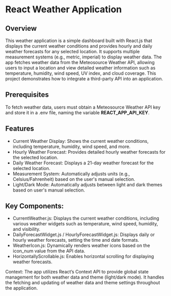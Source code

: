 # React Weather Application

## Overview
This weather application is a simple dashboard built with React.js that displays the current weather conditions and provides hourly and daily weather forecasts for any selected location. It supports multiple measurement systems (e.g., metric, imperial) to display weather data. The app fetches weather data from the Meteosource Weather API, allowing users to input a location and view detailed weather information such as temperature, humidity, wind speed, UV index, and cloud coverage. This project demonstrates how to integrate a third-party API into an application.

## Prerequisites
To fetch weather data, users must obtain a Meteosource Weather API key and store it in a .env file, naming the variable **REACT_APP_API_KEY**.

## Features
- Current Weather Display: Shows the current weather conditions, including temperature, humidity, wind speed, and more.
- Hourly Weather Forecast: Provides detailed hourly weather forecasts for the selected location.
- Daily Weather Forecast: Displays a 21-day weather forecast for the selected location.
- Measurement System: Automatically adjusts units (e.g., Celsius/Fahrenheit) based on the user's manual selection.
- Light/Dark Mode: Automatically adjusts between light and dark themes based on user's manual selection.

## Key Components:
- CurrentWeather.js: Displays the current weather conditions, including various weather widgets such as temperature, wind speed, humidity, and visibility.
- DailyForecastWidget.js / HourlyForecastWidget.js: Displays daily or hourly weather forecasts, setting the time and date formats.
- WeatherIcon.js: Dynamically renders weather icons based on the icon_num value from the API data.
- HorizontallyScrollable.js: Enables horizontal scrolling for displaying weather forecasts.

Context:
The app utilizes React’s Context API to provide global state management for both weather data and theme (light/dark mode). It handles the fetching and updating of weather data and theme settings throughout the application.
